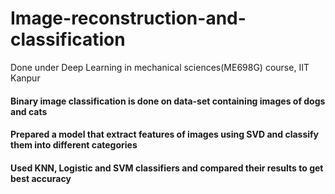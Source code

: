 # Image-reconstruction-and-classification
Done under Deep Learning in mechanical sciences(ME698G) course, IIT Kanpur

#### Binary image classification is done on data-set containing images of dogs and cats
#### Prepared a model that extract features of images using SVD and classify them into different categories
#### Used KNN, Logistic and SVM classifiers and compared their results to get best accuracy
